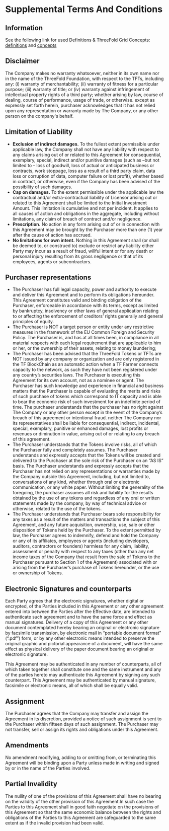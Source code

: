 

# Supplemental Terms And Conditions

## Information

See the following link for used Definitions & ThreeFold Grid Concepts: [definitions](definitions.md) and [concepts](https://wiki.threefold.io)


## Disclaimer

The Company makes no warranty whatsoever, neither in its own name nor in the name of the ThreeFold Foundation, with respect to the TFTs, including any: (i) warranty of merchantability; (ii) warranty of fitness for a particular purpose; (iii) warranty of title; or (iv) warranty against infringement of intellectual property rights of a third party; whether arising by law, course of dealing, course of performance, usage of trade, or otherwise. except as expressly set forth herein, purchaser acknowledges that it has not relied upon any representation or warranty made by The Company, or any other person on the company's behalf. 

## Limitation of Liability
* **Exclusion of indirect damages.**  To the fullest extent permissible under applicable law, the Company shall not have any liability with respect to any claims arising out of or related to this Agreement for consequential, exemplary, special, indirect and/or punitive damages (such as  –but not limited to – loss of goodwill, loss of actual or anticipated business or contracts, work stoppage, loss as a result of a third party claim, data loss or corruption  of data, computer failure or lost profit), whether based in contract, or otherwise, even if the Company has been advised of the possibility of such damages.  
* **Cap on damages.**  To the extent permissible under the applicable law the contractual and/or extra-contractual liability of Licensor arising out or related to this Agreement shall be limited to the Initial Investment Amount. This limitation is cumulative and not per incident. It applies to all causes of action and obligations in the aggregate, including without limitations, any claim of breach of contract and/or negligence.
* **Prescription.**  No action in any form arising out of or in connection with this Agreement may be brought by the Purchaser more than one (1) year after the cause of action has accrued.
* **No limitations for own intent.**  Nothing in this Agreement shall (or shall be deemed to, or construed to) exclude or restrict any liability either Party may incur as a result of fraud, willful intent or for any death or personal injury resulting from its gross negligence or that of its employees, agents or subcontractors.

## Purchaser representations

- The Purchaser has full legal capacity, power and authority to execute and deliver this Agreement and to perform its obligations hereunder. This Agreement constitutes valid and binding obligation of the Purchaser, enforceable in accordance with its terms, except as limited by bankruptcy, insolvency or other laws of general application relating to or affecting the enforcement of creditors’ rights generally and general principles of equity. 
- The Purchaser is NOT a target person or entity under any restrictive measures in the framework of the EU Common Foreign and Security Policy.
The Purchaser is, and has at all times been, in compliance in all material respects with each legal requirement that are applicable to him or her, or the ownership of their assets, relating to money laundering; 
- The Purchaser has been advised that the ThreeFold Tokens or TFTs are NOT issued by any company or organization and are only registered in the TF BlockChain as an automatic action when a TF Farmer connects capacity to the network, as such they have not been registered under any country’s securities laws. The Purchaser is executing this Agreement for its own account, not as a nominee or agent. The Purchaser has such knowledge and experience in financial and business matters that the Purchaser is capable of evaluating the merits and risks of such purchase of tokens which correspond to IT capacity and is able to bear the economic risk of such investment for an indefinite period of time. The purchaser understands that the purchaser has no right against The Company or any other person except in the event of the Company’s breach of this agreement or intentional fraud. neither The Company nor its representatives shall be liable for consequential, indirect, incidental, special, exemplary, punitive or enhanced damages, lost profits or revenues or diminution in value, arising out of or relating to any breach of this agreement. 
- The Purchaser understands that the Tokens involve risks, all of which the Purchaser fully and completely assumes. The Purchaser understands and expressly accepts that the Tokens will be created and delivered to the Purchaser at the sole risk of the Purchaser on an “AS IS” basis. The Purchaser understands and expressly accepts that the Purchaser has not relied on any representations or warranties made by the Company outside this Agreement, including, but not limited to, conversations of any kind, whether through oral or electronic communication, or any white paper. Without limiting the generality of the foregoing, the purchaser assumes all risk and liability for the results obtained by the use of any tokens and regardless of any oral or written statements made by the company, by way of technical advice or otherwise, related to the use of the tokens. 
- The Purchaser understands that Purchaser bears sole responsibility for any taxes as a result of the matters and transactions the subject of this Agreement, and any future acquisition, ownership, use, sale or other disposition of Tokens held by the Purchaser. To the extent permitted by law, the Purchaser agrees to indemnify, defend and hold the Company or any of its affiliates, employees or agents (including developers, auditors, contractors or founders) harmless for any claim, liability, assessment or penalty with respect to any taxes (other than any net income taxes of the Company that result from the sale of Tokens to the Purchaser pursuant to Section 1 of the Agreement) associated with or arising from the Purchaser’s purchase of Tokens hereunder, or the use or ownership of Tokens.

## Electronic Signatures and counterparts

Each Party agrees that the electronic signatures, whether digital or encrypted, of the Parties included in this Agreement or any other agreement entered into between the Parties after the Effective date, are intended to authenticate such agreement and to have the same force and effect as manual signatures.  Delivery of a copy of this Agreement or any other document contemplated hereby bearing an original or electronic signature by facsimile transmission, by electronic mail in “portable document format” (“.pdf”) form, or by any other electronic means intended to preserve the original graphic and pictorial appearance of a document, will have the same effect as physical delivery of the paper document bearing an original or electronic signature.

This Agreement may be authenticated in any number of counterparts, all of which taken together shall constitute one and the same instrument and any of the parties hereto may authenticate this Agreement by signing any such counterpart. This Agreement may be authenticated by manual signature, facsimile or electronic means, all of which shall be equally valid.


## Assignment

The Purchaser agrees that the Company may transfer and assign the Agreement in its discretion, provided a notice of such assignment is sent to the Purchaser within fifteen days of such assignment.  The Purchaser may not transfer, sell or assign its rights and obligations under this Agreement.

## Amendments

No amendment modifying, adding to or omitting from, or terminating this Agreement will be binding upon a Party unless made in writing and signed by or in the name of the Parties involved.

## Partial Invalidity

The nullity of one of the provisions of this Agreement shall have no bearing on the validity of the other provision of this Agreement.In such case the Parties to this Agreement shall in good faith negotiate on the provisions of this Agreement so that the same economic balance between the rights and obligations of the Parties to this Agreement are safeguarded to the same extent as if the invalid provision had been valid.

